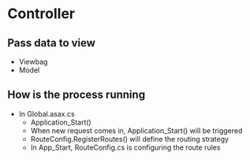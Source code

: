 # Controller

## Pass data to view
- Viewbag
- Model

## How is the process running
- In Global.asax.cs
    - Application_Start()
    - When new request comes in, Application_Start() will be triggered
    - RouteConfig.RegisterRoutes() will define the routing strategy
    - In App_Start, RouteConfig.cs is configuring the route rules
